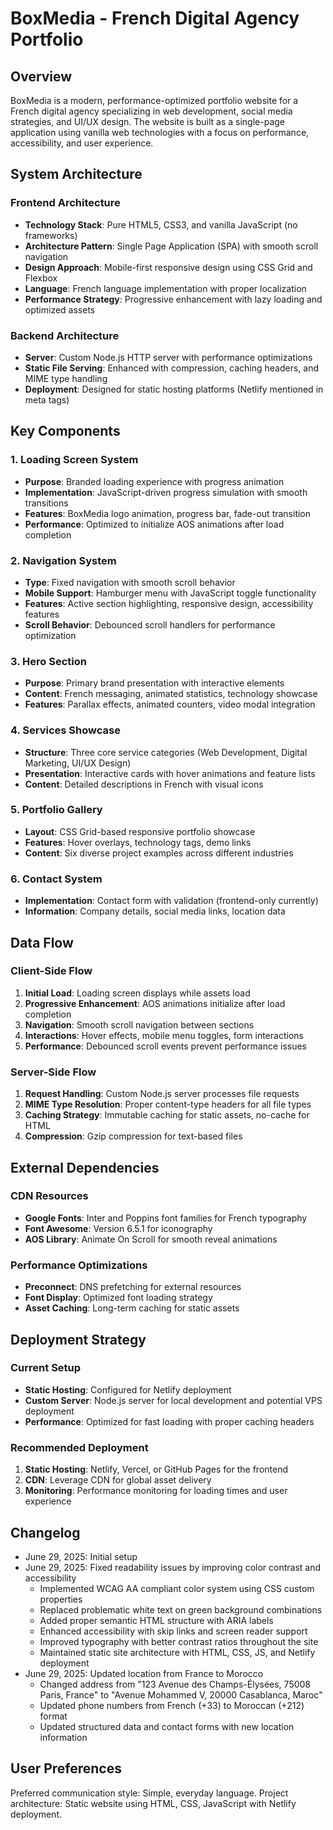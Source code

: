 # BoxMedia - French Digital Agency Portfolio

## Overview

BoxMedia is a modern, performance-optimized portfolio website for a French digital agency specializing in web development, social media strategies, and UI/UX design. The website is built as a single-page application using vanilla web technologies with a focus on performance, accessibility, and user experience.

## System Architecture

### Frontend Architecture
- **Technology Stack**: Pure HTML5, CSS3, and vanilla JavaScript (no frameworks)
- **Architecture Pattern**: Single Page Application (SPA) with smooth scroll navigation
- **Design Approach**: Mobile-first responsive design using CSS Grid and Flexbox
- **Language**: French language implementation with proper localization
- **Performance Strategy**: Progressive enhancement with lazy loading and optimized assets

### Backend Architecture
- **Server**: Custom Node.js HTTP server with performance optimizations
- **Static File Serving**: Enhanced with compression, caching headers, and MIME type handling
- **Deployment**: Designed for static hosting platforms (Netlify mentioned in meta tags)

## Key Components

### 1. Loading Screen System
- **Purpose**: Branded loading experience with progress animation
- **Implementation**: JavaScript-driven progress simulation with smooth transitions
- **Features**: BoxMedia logo animation, progress bar, fade-out transition
- **Performance**: Optimized to initialize AOS animations after load completion

### 2. Navigation System
- **Type**: Fixed navigation with smooth scroll behavior
- **Mobile Support**: Hamburger menu with JavaScript toggle functionality
- **Features**: Active section highlighting, responsive design, accessibility features
- **Scroll Behavior**: Debounced scroll handlers for performance optimization

### 3. Hero Section
- **Purpose**: Primary brand presentation with interactive elements
- **Content**: French messaging, animated statistics, technology showcase
- **Features**: Parallax effects, animated counters, video modal integration

### 4. Services Showcase
- **Structure**: Three core service categories (Web Development, Digital Marketing, UI/UX Design)
- **Presentation**: Interactive cards with hover animations and feature lists
- **Content**: Detailed descriptions in French with visual icons

### 5. Portfolio Gallery
- **Layout**: CSS Grid-based responsive portfolio showcase
- **Features**: Hover overlays, technology tags, demo links
- **Content**: Six diverse project examples across different industries

### 6. Contact System
- **Implementation**: Contact form with validation (frontend-only currently)
- **Information**: Company details, social media links, location data

## Data Flow

### Client-Side Flow
1. **Initial Load**: Loading screen displays while assets load
2. **Progressive Enhancement**: AOS animations initialize after load completion
3. **Navigation**: Smooth scroll navigation between sections
4. **Interactions**: Hover effects, mobile menu toggles, form interactions
5. **Performance**: Debounced scroll events prevent performance issues

### Server-Side Flow
1. **Request Handling**: Custom Node.js server processes file requests
2. **MIME Type Resolution**: Proper content-type headers for all file types
3. **Caching Strategy**: Immutable caching for static assets, no-cache for HTML
4. **Compression**: Gzip compression for text-based files

## External Dependencies

### CDN Resources
- **Google Fonts**: Inter and Poppins font families for French typography
- **Font Awesome**: Version 6.5.1 for iconography
- **AOS Library**: Animate On Scroll for smooth reveal animations

### Performance Optimizations
- **Preconnect**: DNS prefetching for external resources
- **Font Display**: Optimized font loading strategy
- **Asset Caching**: Long-term caching for static assets

## Deployment Strategy

### Current Setup
- **Static Hosting**: Configured for Netlify deployment
- **Custom Server**: Node.js server for local development and potential VPS deployment
- **Performance**: Optimized for fast loading with proper caching headers

### Recommended Deployment
1. **Static Hosting**: Netlify, Vercel, or GitHub Pages for the frontend
2. **CDN**: Leverage CDN for global asset delivery
3. **Monitoring**: Performance monitoring for loading times and user experience

## Changelog

- June 29, 2025: Initial setup
- June 29, 2025: Fixed readability issues by improving color contrast and accessibility
  - Implemented WCAG AA compliant color system using CSS custom properties
  - Replaced problematic white text on green background combinations
  - Added proper semantic HTML structure with ARIA labels
  - Enhanced accessibility with skip links and screen reader support
  - Improved typography with better contrast ratios throughout the site
  - Maintained static site architecture with HTML, CSS, JS, and Netlify deployment
- June 29, 2025: Updated location from France to Morocco
  - Changed address from "123 Avenue des Champs-Élysées, 75008 Paris, France" to "Avenue Mohammed V, 20000 Casablanca, Maroc"
  - Updated phone numbers from French (+33) to Moroccan (+212) format
  - Updated structured data and contact forms with new location information

## User Preferences

Preferred communication style: Simple, everyday language.
Project architecture: Static website using HTML, CSS, JavaScript with Netlify deployment.